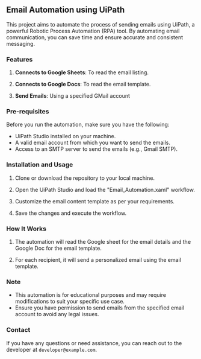 ## Email Automation using UiPath

This project aims to automate the process of sending emails using UiPath, a powerful Robotic Process Automation (RPA) tool. By automating email communication, you can save time and ensure accurate and consistent messaging.

### Features

1. **Connects to Google Sheets**: To read the email listing.

2. **Connects to Google Docs**: To read the email template.

3. **Send Emails**: Using a specified GMail account


### Pre-requisites

Before you run the automation, make sure you have the following:

- UiPath Studio installed on your machine.
- A valid email account from which you want to send the emails.
- Access to an SMTP server to send the emails (e.g., Gmail SMTP).

### Installation and Usage

1. Clone or download the repository to your local machine.

2. Open the UiPath Studio and load the "Email_Automation.xaml" workflow.

5. Customize the email content template as per your requirements.

6. Save the changes and execute the workflow.

### How It Works

1. The automation will read the Google sheet for the email details and the Google Doc for the email template.

2. For each recipient, it will send a personalized email using the email template.

### Note

- This automation is for educational purposes and may require modifications to suit your specific use case.
- Ensure you have permission to send emails from the specified email account to avoid any legal issues.



### Contact

If you have any questions or need assistance, you can reach out to the developer at `developer@example.com`.
